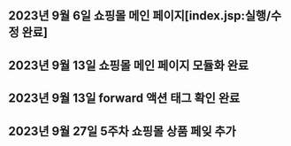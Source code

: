## 2023년 9월 6일 쇼핑몰 메인 페이지[index.jsp:실행/수정 완료]


## 2023년 9월 13일 쇼핑몰 메인 페이지 모듈화 완료

## 2023년 9월 13일 forward 액션 태그 확인 완료

## 2023년 9월 27일 5주차 쇼핑몰 상품 페잊 추가
